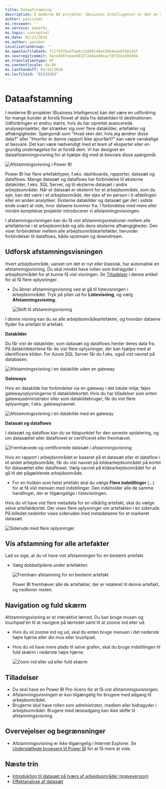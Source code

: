 ```yaml
---
title: Dataafstamning
description: I moderne BI-projekter (Business Intelligence) er det en vigtig udfordring for mange kunder at forstå flowet af data fra datakilden til destinationen.
author: paulinbar
ms.reviewer: ''
ms.service: powerbi
ms.topic: conceptual
ms.date: 02/27/2020
ms.author: painbar
LocalizationGroup: ''
ms.openlocfilehash: fc1f55fbadfaa6c25dd9140a41064eaa876013df
ms.sourcegitcommit: 5ece366fceee9832724dae40eacf8755e1d85b04
ms.translationtype: HT
ms.contentlocale: da-DK
ms.lasthandoff: 04/16/2020
ms.locfileid: "81525393"
---
```

# <a name="data-lineage"></a>Dataafstamning
I moderne BI-projekter (Business Intelligence) kan det være en udfordring for mange kunder at forstå flowet af data fra datakilden til destinationen. Udfordringen er endnu større, hvis du har oprettet avancerede analyseprojekter, der strækker sig over flere datakilder, artefakter og afhængigheder. Spørgsmål som "Hvad sker der, hvis jeg ændrer disse data?" eller "Hvorfor er denne rapport ikke ajourført?" kan være vanskelige at besvare. Det kan være nødvendigt med et team af eksperter eller en grundig undersøgelse for at forstå dem. Vi har designet en dataafstamningsvisning for at hjælpe dig med at besvare disse spørgsmål.

![Afstamningsvisning i Power BI](media/service-data-lineage/service-data-lineage-view.png)
 
Power BI har flere artefakttyper, f.eks. dashboards, rapporter, datasæt og dataflows. Mange datasæt og dataflows har forbindelse til eksterne datakilder, f.eks. SQL Server, og til eksterne datasæt i andre arbejdsområder. Når et datasæt er eksternt for et arbejdsområde, som du ejer, kan det være i et arbejdsområde, der ejes af en person i it-afdelingen eller en anden analytiker. Eksterne datakilder og datasæt gør det i sidste ende svært at vide, hvor dataene kommer fra. I forbindelse med mere eller mindre komplekse projekter introducerer vi afstamningsvisningen.

I afstamningsvisningen kan du få vist afstamningsrelationer mellem alle artefakterne i et arbejdsområde og alle dens eksterne afhængigheder. Den viser forbindelser mellem alle arbejdsområdeartefakter, herunder forbindelser til dataflows, både upstream og downstream.

## <a name="explore-lineage-view"></a>Udforsk afstamningsvisningen

Hvert arbejdsområde, uanset om det er nyt eller klassisk, har automatisk en afstamningsvisning. Du skal mindst have rollen som bidragyder i arbejdsområdet for at kunne få vist visningen. Se [Tilladelser](#permissions) i denne artikel for at få flere oplysninger.

* Du åbner afstamningsvisning ved at gå til listevisningen i arbejdsområdet. Tryk på pilen ud for **Listevisning**, og vælg **Afstamningsvisning**.

   ![Skift til afstamningsvisning](media/service-data-lineage/service-data-lineage-view-select.png)

I denne visning kan du se alle arbejdsområdeartefakter, og hvordan dataene flyder fra artefakt til artefakt.

**Datakilder**

Du får vist de datakilder, som datasæt og dataflows henter deres data fra. På datakildekortene får du vist flere oplysninger, der kan hjælpe med at identificere kilden. For Azure SQL Server får du f.eks. også vist navnet på databasen.

![Afstamningsvisning i en datakilde uden en gateway](media/service-data-lineage/service-data-lineage-data-source-card.png)
 
**Gateways**

Hvis en datakilde har forbindelse via en gateway i det lokale miljø, føjes gatewayoplysningerne til datakildekortet. Hvis du har tilladelser som enten gatewayadministrator eller som datakildebruger, får du vist flere oplysninger, f.eks. gatewaynavnet.

![Afstamningsvisning i en datakilde med en gateway](media/service-data-lineage/service-data-lineage-data-gateway-card.png)

**Datasæt og dataflows**
 
I datasæt og dataflow kan du se tidspunktet for den seneste opdatering, og om datasættet eller dataflowet er certificeret eller fremhævet.

![Fremhævede og certificerede datasæt i afstamningsvisning](media/service-data-lineage/service-data-lineage-promoted-certified.png)
 
Hvis en rapport i arbejdsområdet er baseret på et datasæt eller et dataflow i et andet arbejdsområde, får du vist navnet på kildearbejdsområdet på kortet for datasættet eller dataflowet. Vælg navnet på kildearbejdsområdet for at gå til det pågældende arbejdsområde.

* For en hvilken som helst artefakt skal du vælge **Flere indstillinger** (...) for at få vist menuen med indstillinger. Den indeholder alle de samme handlinger, der er tilgængelige i listevisningen.

Hvis du vil have vist flere metadata for en vilkårlig artefakt, skal du vælge selve artefaktkortet. Der vises flere oplysninger om artefakten i en siderude. På billedet nedenfor vises sideruden med metadataene for et markeret datasæt.

![Siderude med flere oplysninger](media/service-data-lineage/service-data-lineage-side-pane.png)
 
## <a name="show-lineage-for-any-artifact"></a>Vis afstamning for alle artefakter 

Lad os sige, at du vil have vist afstamningen for en bestemt artefakt.

* Vælg dobbeltpilene under artefakten.

   ![Fremhæv afstamning for en bestemt artefakt](media/service-data-lineage/service-data-lineage-specific-artifact.png)

   Power BI fremhæver alle de artefakter, der er relateret til denne artefakt, og nedtoner resten. 

## <a name="navigation-and-full-screen"></a>Navigation og fuld skærm 

Afstamningsvisning er et interaktivt lærred. Du kan bruge musen og touchpad'en til at navigere på lærredet samt til at zoome ind eller ud.

* Hvis du vil zoome ind og ud, skal du enten bruge menuen i det nederste højre hjørne eller din mus eller touchpad.
* Hvis du vil have mere plads til selve grafen, skal du bruge indstillingen til fuld skærm i nederste højre hjørne. 

    ![Zoom ind eller ud eller fuld skærm](media/service-data-lineage/service-data-lineage-zoom.png)

## <a name="permissions"></a>Tilladelser

* Du skal have en Power BI Pro-licens for at få vist afstamningsvisningen.
* Afstamningsvisningen er kun tilgængelig for brugere med adgang til arbejdsområdet.
* Brugerne skal have rollen som administrator, medlem eller bidragyder i arbejdsområdet. Brugere med læseadgang kan ikke skifte til afstamningsvisning.


## <a name="considerations-and-limitations"></a>Overvejelser og begrænsninger

- Afstamningsvisning er ikke tilgængelig i Internet Explorer. Se [Understøttede browsere til Power BI](../power-bi-browsers.md) for at få mere at vide.

## <a name="next-steps"></a>Næste trin

* [Introduktion til datasæt på tværs af arbejdsområder (prøveversion)](../service-datasets-across-workspaces.md)
* [Effektanalyse af datasæt](service-dataset-impact-analysis.md)
